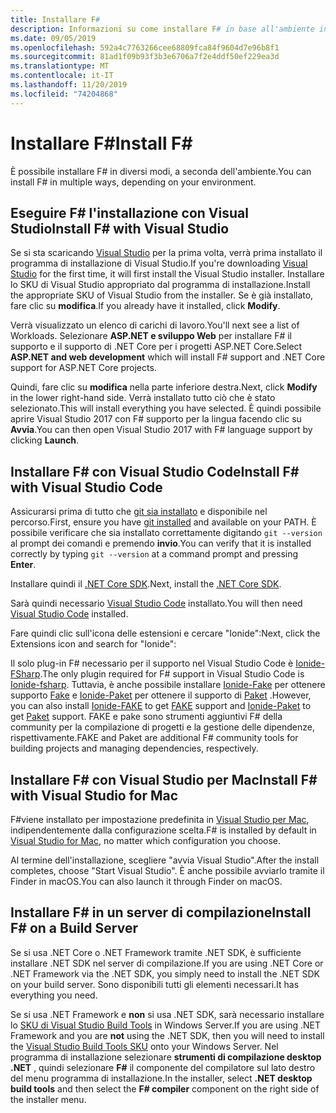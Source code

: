 ```yaml
---
title: Installare F#
description: Informazioni su come installare F# in base all'ambiente in uso.
ms.date: 09/05/2019
ms.openlocfilehash: 592a4c7763266cee68809fca84f9604d7e96b8f1
ms.sourcegitcommit: 81ad1f09b93f3b3e6706a7f2e4ddf50ef229ea3d
ms.translationtype: MT
ms.contentlocale: it-IT
ms.lasthandoff: 11/20/2019
ms.locfileid: "74204868"
---
```

# <a name="install-f"></a><span data-ttu-id="d98ac-103">Installare F\#</span><span class="sxs-lookup"><span data-stu-id="d98ac-103">Install F\#</span></span>

<span data-ttu-id="d98ac-104">È possibile installare F# in diversi modi, a seconda dell'ambiente.</span><span class="sxs-lookup"><span data-stu-id="d98ac-104">You can install F# in multiple ways, depending on your environment.</span></span>

## <a name="install-f-with-visual-studio"></a><span data-ttu-id="d98ac-105">Eseguire F# l'installazione con Visual Studio</span><span class="sxs-lookup"><span data-stu-id="d98ac-105">Install F# with Visual Studio</span></span>

<span data-ttu-id="d98ac-106">Se si sta scaricando [Visual Studio](https://visualstudio.microsoft.com/vs/?utm_medium=microsoft&utm_source=docs.microsoft.com&utm_campaign=inline+link) per la prima volta, verrà prima installato il programma di installazione di Visual Studio.</span><span class="sxs-lookup"><span data-stu-id="d98ac-106">If you're downloading [Visual Studio](https://visualstudio.microsoft.com/vs/?utm_medium=microsoft&utm_source=docs.microsoft.com&utm_campaign=inline+link) for the first time, it will first install the Visual Studio installer.</span></span> <span data-ttu-id="d98ac-107">Installare lo SKU di Visual Studio appropriato dal programma di installazione.</span><span class="sxs-lookup"><span data-stu-id="d98ac-107">Install the appropriate SKU of Visual Studio from the installer.</span></span> <span data-ttu-id="d98ac-108">Se è già installato, fare clic su **modifica**.</span><span class="sxs-lookup"><span data-stu-id="d98ac-108">If you already have it installed, click **Modify**.</span></span>

<span data-ttu-id="d98ac-109">Verrà visualizzato un elenco di carichi di lavoro.</span><span class="sxs-lookup"><span data-stu-id="d98ac-109">You'll next see a list of Workloads.</span></span> <span data-ttu-id="d98ac-110">Selezionare **ASP.NET e sviluppo Web** per installare F# il supporto e il supporto di .NET Core per i progetti ASP.NET Core.</span><span class="sxs-lookup"><span data-stu-id="d98ac-110">Select **ASP.NET and web development** which will install F# support and .NET Core support for ASP.NET Core projects.</span></span>

<span data-ttu-id="d98ac-111">Quindi, fare clic su **modifica** nella parte inferiore destra.</span><span class="sxs-lookup"><span data-stu-id="d98ac-111">Next, click **Modify** in the lower right-hand side.</span></span>  <span data-ttu-id="d98ac-112">Verrà installato tutto ciò che è stato selezionato.</span><span class="sxs-lookup"><span data-stu-id="d98ac-112">This will install everything you have selected.</span></span> <span data-ttu-id="d98ac-113">È quindi possibile aprire Visual Studio 2017 con F# supporto per la lingua facendo clic su **Avvia**.</span><span class="sxs-lookup"><span data-stu-id="d98ac-113">You can then open Visual Studio 2017 with F# language support by clicking **Launch**.</span></span>

## <a name="install-f-with-visual-studio-code"></a><span data-ttu-id="d98ac-114">Installare F# con Visual Studio Code</span><span class="sxs-lookup"><span data-stu-id="d98ac-114">Install F# with Visual Studio Code</span></span>

<span data-ttu-id="d98ac-115">Assicurarsi prima di tutto che [git sia installato](https://git-scm.com/download) e disponibile nel percorso.</span><span class="sxs-lookup"><span data-stu-id="d98ac-115">First, ensure you have [git installed](https://git-scm.com/download) and available on your PATH.</span></span> <span data-ttu-id="d98ac-116">È possibile verificare che sia installato correttamente digitando `git --version` al prompt dei comandi e premendo **invio**.</span><span class="sxs-lookup"><span data-stu-id="d98ac-116">You can verify that it is installed correctly by typing `git --version` at a command prompt and pressing **Enter**.</span></span>

<span data-ttu-id="d98ac-117">Installare quindi il [.NET Core SDK](https://dotnet.microsoft.com/download).</span><span class="sxs-lookup"><span data-stu-id="d98ac-117">Next, install the [.NET Core SDK](https://dotnet.microsoft.com/download).</span></span>

<span data-ttu-id="d98ac-118">Sarà quindi necessario [Visual Studio Code](https://code.visualstudio.com) installato.</span><span class="sxs-lookup"><span data-stu-id="d98ac-118">You will then need [Visual Studio Code](https://code.visualstudio.com) installed.</span></span>

<span data-ttu-id="d98ac-119">Fare quindi clic sull'icona delle estensioni e cercare "Ionide":</span><span class="sxs-lookup"><span data-stu-id="d98ac-119">Next, click the Extensions icon and search for "Ionide":</span></span>

<span data-ttu-id="d98ac-120">Il solo plug-in F# necessario per il supporto nel Visual Studio Code è [Ionide-FSharp](https://marketplace.visualstudio.com/items?itemName=Ionide.Ionide-fsharp).</span><span class="sxs-lookup"><span data-stu-id="d98ac-120">The only plugin required for F# support in Visual Studio Code is [Ionide-fsharp](https://marketplace.visualstudio.com/items?itemName=Ionide.Ionide-fsharp).</span></span> <span data-ttu-id="d98ac-121">Tuttavia, è anche possibile installare [Ionide-Fake](https://marketplace.visualstudio.com/items?itemName=Ionide.Ionide-FAKE) per ottenere supporto [Fake](https://fake.build/) e [Ionide-Paket](https://marketplace.visualstudio.com/items?itemName=Ionide.Ionide-Paket) per ottenere il supporto di [Paket](https://fsprojects.github.io/Paket/) .</span><span class="sxs-lookup"><span data-stu-id="d98ac-121">However, you can also install [Ionide-FAKE](https://marketplace.visualstudio.com/items?itemName=Ionide.Ionide-FAKE) to get [FAKE](https://fake.build/) support and [Ionide-Paket](https://marketplace.visualstudio.com/items?itemName=Ionide.Ionide-Paket) to get [Paket](https://fsprojects.github.io/Paket/) support.</span></span> <span data-ttu-id="d98ac-122">FAKE e pake sono strumenti aggiuntivi F# della community per la compilazione di progetti e la gestione delle dipendenze, rispettivamente.</span><span class="sxs-lookup"><span data-stu-id="d98ac-122">FAKE and Paket are additional F# community tools for building projects and managing dependencies, respectively.</span></span>

## <a name="install-f-with-visual-studio-for-mac"></a><span data-ttu-id="d98ac-123">Installare F# con Visual Studio per Mac</span><span class="sxs-lookup"><span data-stu-id="d98ac-123">Install F# with Visual Studio for Mac</span></span>

<span data-ttu-id="d98ac-124">F#viene installato per impostazione predefinita in [Visual Studio per Mac](https://visualstudio.microsoft.com/vs/mac/?utm_medium=microsoft&utm_source=docs.microsoft.com&utm_campaign=inline+link), indipendentemente dalla configurazione scelta.</span><span class="sxs-lookup"><span data-stu-id="d98ac-124">F# is installed by default in [Visual Studio for Mac](https://visualstudio.microsoft.com/vs/mac/?utm_medium=microsoft&utm_source=docs.microsoft.com&utm_campaign=inline+link), no matter which configuration you choose.</span></span>

<span data-ttu-id="d98ac-125">Al termine dell'installazione, scegliere "avvia Visual Studio".</span><span class="sxs-lookup"><span data-stu-id="d98ac-125">After the install completes, choose "Start Visual Studio".</span></span> <span data-ttu-id="d98ac-126">È anche possibile avviarlo tramite il Finder in macOS.</span><span class="sxs-lookup"><span data-stu-id="d98ac-126">You can also launch it through Finder on macOS.</span></span>

## <a name="install-f-on-a-build-server"></a><span data-ttu-id="d98ac-127">Installare F# in un server di compilazione</span><span class="sxs-lookup"><span data-stu-id="d98ac-127">Install F# on a Build Server</span></span>

<span data-ttu-id="d98ac-128">Se si usa .NET Core o .NET Framework tramite .NET SDK, è sufficiente installare .NET SDK nel server di compilazione.</span><span class="sxs-lookup"><span data-stu-id="d98ac-128">If you are using .NET Core or .NET Framework via the .NET SDK, you simply need to install the .NET SDK on your build server.</span></span> <span data-ttu-id="d98ac-129">Sono disponibili tutti gli elementi necessari.</span><span class="sxs-lookup"><span data-stu-id="d98ac-129">It has everything you need.</span></span>

<span data-ttu-id="d98ac-130">Se si usa .NET Framework e **non** si usa .NET SDK, sarà necessario installare lo [SKU di Visual Studio Build Tools](https://visualstudio.microsoft.com/thank-you-downloading-visual-studio/?sku=BuildTools&rel=16) in Windows Server.</span><span class="sxs-lookup"><span data-stu-id="d98ac-130">If you are using .NET Framework and you are **not** using the .NET SDK, then you will need to install the [Visual Studio Build Tools SKU](https://visualstudio.microsoft.com/thank-you-downloading-visual-studio/?sku=BuildTools&rel=16) onto your Windows Server.</span></span> <span data-ttu-id="d98ac-131">Nel programma di installazione selezionare **strumenti di compilazione desktop .NET** , quindi selezionare **F#** il componente del compilatore sul lato destro del menu programma di installazione.</span><span class="sxs-lookup"><span data-stu-id="d98ac-131">In the installer, select **.NET desktop build tools** and then select the **F# compiler** component on the right side of the installer menu.</span></span>
